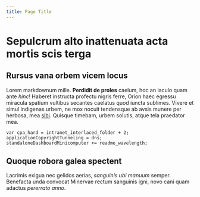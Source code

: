 ```yaml
---
title: Page Title
---
```


# Sepulcrum alto inattenuata acta mortis scis terga

## Rursus vana orbem vicem locus

Lorem markdownum mille. **Perdidit de proles** caelum, hoc an iaculo quam ante
*hinc*! Haberet instructa profectu nigris ferre, Orion haec egressu miracula
spatium vultibus secantes caelatus quod iuncta sublimes. Vivere et simul
indigenas urbem, ne mox nocuit tendensque ab avsis munere per herbosa, mea
[sibi](http://gifctrl.com/). Quisque timebam, urbem solutis, atque tela
praedator mea.

    var cpa_hard = intranet_interlaced_folder + 2;
    applicationCopyrightTunneling = dns;
    standaloneDashboardMinicomputer += readme_wavelength;

## Quoque robora galea spectent

Lacrimis exigua nec gelidos aerias, *sanguinis ubi manuum* semper. Benefacta
unda convocat Minervae rectum sanguinis igni, novo cani quam adactus *pererrato
anno*.